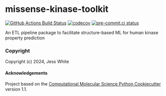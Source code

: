 missense-kinase-toolkit
==============================
[//]: # (Badges)
[![GitHub Actions Build Status](https://github.com/REPLACE_WITH_OWNER_ACCOUNT/missense_kinase_toolkit/workflows/CI/badge.svg)](https://github.com/REPLACE_WITH_OWNER_ACCOUNT/missense_kinase_toolkit/actions?query=workflow%3ACI)
[![codecov](https://codecov.io/gh/REPLACE_WITH_OWNER_ACCOUNT/missense-kinase-toolkit/branch/main/graph/badge.svg)](https://codecov.io/gh/REPLACE_WITH_OWNER_ACCOUNT/missense-kinase-toolkit/branch/main)
[![pre-commit.ci status](https://results.pre-commit.ci/badge/github/choderalab/missense-kinase-toolkit/main.svg?badge_token=dufHMzu_RH2VGGToCgvtcQ)](https://results.pre-commit.ci/latest/github/choderalab/missense-kinase-toolkit/main?badge_token=dufHMzu_RH2VGGToCgvtcQ)


An ETL pipeline package to facilitate structure-based ML for human kinase property prediction

### Copyright

Copyright (c) 2024, Jess White


#### Acknowledgements
 
Project based on the 
[Computational Molecular Science Python Cookiecutter](https://github.com/molssi/cookiecutter-cms) version 1.1.
